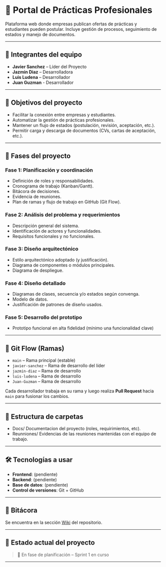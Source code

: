 # 🚀 Portal de Prácticas Profesionales

Plataforma web donde empresas publican ofertas de prácticas y estudiantes pueden postular. Incluye gestión de procesos, seguimiento de estados y manejo de documentos.

---

## 👥 Integrantes del equipo

- **Javier Sanchez** – Líder del Proyecto
- **Jazmin Diaz** – Desarrolladora
- **Luis Ludena** – Desarrollador
- **Juan Guzman** - Desarrollador

---

## 📌 Objetivos del proyecto

- Facilitar la conexión entre empresas y estudiantes.
- Automatizar la gestión de prácticas profesionales.
- Mantener un flujo de estados (postulación, revisión, aceptación, etc.).
- Permitir carga y descarga de documentos (CVs, cartas de aceptación, etc.).

---

## 📅 Fases del proyecto

### Fase 1: Planificación y coordinación
- Definición de roles y responsabilidades.
- Cronograma de trabajo (Kanban/Gantt).
- Bitácora de decisiones.
- Evidencia de reuniones.
- Plan de ramas y flujo de trabajo en GitHub (Git Flow).

### Fase 2: Análisis del problema y requerimientos
- Descripción general del sistema.
- Identificación de actores y funcionalidades.
- Requisitos funcionales y no funcionales.

### Fase 3: Diseño arquitectónico
- Estilo arquitectónico adoptado (y justificación).
- Diagrama de componentes o módulos principales.
- Diagrama de despliegue.

### Fase 4: Diseño detallado

- Diagramas de clases, secuencia y/o estados según convenga.
- Modelo de datos.
- Justificación de patrones de diseño usados.

### Fase 5: Desarrollo del prototipo

- Prototipo funcional en alta fidelidad (mínimo una funcionalidad clave)


---

## 🌿 Git Flow (Ramas)

- `main` – Rama principal (estable)
- `javier-sanchez` – Rama de desarrollo del líder
- `jazmin-diaz` – Rama de desarrollo
- `luis-ludena` – Rama de desarrollo
- `Juan-Guzman` – Rama de desarrollo

Cada desarrollador trabaja en su rama y luego realiza **Pull Request** hacia `main` para fusionar los cambios.

---

## 📂 Estructura de carpetas
- Docs/ Documentacion del proyecto (roles, requirimientos, etc).
- Reunniones/ Evidencias de las reuniones mantenidas con el equipo de trabajo.


---

## 🛠️ Tecnologías a usar

- **Frontend**: (pendiente)
- **Backend**: (pendiente)
- **Base de datos**: (pendiente)
- **Control de versiones**: Git + GitHub

---

## 🧾 Bitácora

Se encuentra en la sección [Wiki](https://github.com/Habuked/portal-practicas-profesionales/wiki) del repositorio.

---

## 📌 Estado actual del proyecto

> 🔧 En fase de planificación – Sprint 1 en curso

---



